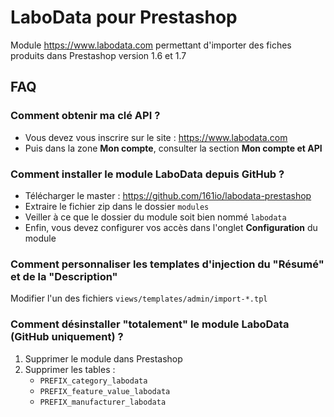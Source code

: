# LaboData pour Prestashop

Module https://www.labodata.com permettant d'importer des fiches produits dans Prestashop version 1.6 et 1.7


## FAQ

### Comment obtenir ma clé API ?

* Vous devez vous inscrire sur le site : https://www.labodata.com
* Puis dans la zone **Mon compte**, consulter la section **Mon compte et API**


### Comment installer le module LaboData depuis GitHub ?

* Télécharger le master : https://github.com/161io/labodata-prestashop
* Extraire le fichier zip dans le dossier `modules`
* Veiller à ce que le dossier du module soit bien nommé `labodata`
* Enfin, vous devez configurer vos accès dans l'onglet **Configuration** du module


### Comment personnaliser les templates d'injection du "Résumé" et de la "Description"

Modifier l'un des fichiers `views/templates/admin/import-*.tpl`


### Comment désinstaller "totalement" le module LaboData (GitHub uniquement) ?

1. Supprimer le module dans Prestashop
2. Supprimer les tables :
    * `PREFIX_category_labodata`
    * `PREFIX_feature_value_labodata`
    * `PREFIX_manufacturer_labodata`

